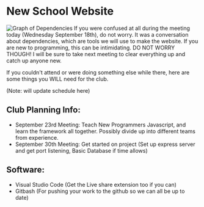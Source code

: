 # New School Website
![Graph of Dependencies](https://i.imgur.com/ptNXrkC.png)
If you were confused at all during the meeting today (Wednesday September 18th), do not worry. It was a conversation about dependencies, which are tools we will use to make the website. If you are new to programming, this can be intimidating. DO NOT WORRY THOUGH! I will be sure to take next meeting to clear everything up and catch up anyone new.

If you couldn't attend or were doing something else while there, here are some things you WILL need for the club.

(Note: will update schedule here)

Club Planning Info:
---------------------------
- September 23rd Meeting: Teach New Programmers Javascript, and learn the framework all together. Possibly divide up into different teams from experience.
- September 30th Meeting: Get started on project (Set up express server and get port listening, Basic Database if time allows)

Software:
-----------------------------
- Visual Studio Code (Get the Live share extension too if you can)
- Gitbash (For pushing your work to the github so we can all be up to date)
